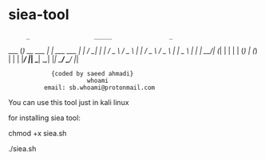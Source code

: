 # siea-tool
         _                  _____                _
   ___  (_)    __   ___    |_   _|  ___   ___   | |
  / __| | |  / _ \ / _  \    | |   / _ \ / _ \  | |
  \__ \ | | |  __/| (_| |    | |  | (_) | (_) | | |
  |___/ |_|  \___| \__,_|    |_|   \___/ \___/  |_|
                            
                {coded by saeed ahmadi}
                          whoami
              email: sb.whoami@protonmail.com



You can use this tool just in kali linux


for installing siea tool:

chmod +x siea.sh

./siea.sh
